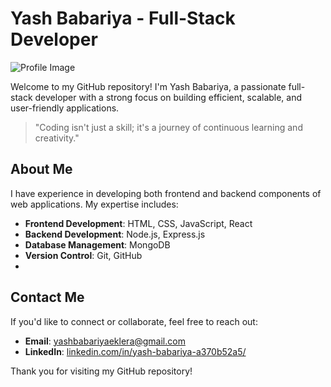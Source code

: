 # Yash Babariya - Full-Stack Developer

![Profile Image](https://github.com/user-attachments/assets/f87626c6-4b6a-4d41-b27d-65789a4c6c0f)


Welcome to my GitHub repository! I'm Yash Babariya, a passionate full-stack developer with a strong focus on building efficient, scalable, and user-friendly applications.

> "Coding isn't just a skill; it's a journey of continuous learning and creativity."

## About Me

I have experience in developing both frontend and backend components of web applications. My expertise includes:

- **Frontend Development**: HTML, CSS, JavaScript, React
- **Backend Development**: Node.js, Express.js
- **Database Management**: MongoDB
- **Version Control**: Git, GitHub
- 
## Contact Me

If you'd like to connect or collaborate, feel free to reach out:

- **Email**: yashbabariyaeklera@gmail.com
- **LinkedIn**: [linkedin.com/in/yash-babariya-a370b52a5/](https://www.linkedin.com/in/yash-babariya-a370b52a5/)

Thank you for visiting my GitHub repository!
